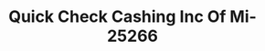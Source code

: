 ---
f_zip-code: 49684
f_state-code: MI
title: Quick Check Cashing Inc Of Mi-25266
f_phone: 231-943-7017
f_city-only: Traverse City
f_address: 6449 Apple Blossom Lane Traverse City
f_location-unique-id: '25266'
slug: quick-check-cashing-inc-of-mi-25266
updated-on: '2024-05-30T13:46:58.046Z'
created-on: '2024-05-30T13:36:59.803Z'
published-on: '2024-05-30T13:54:32.469Z'
f_city-state: cms/city/traverse-city-mi.md
f_company: cms/company/quick-check-cashing-inc-of-mi.md
f_state: cms/state/michigan.md
layout: '[payday-loan].html'
tags: payday-loan
---